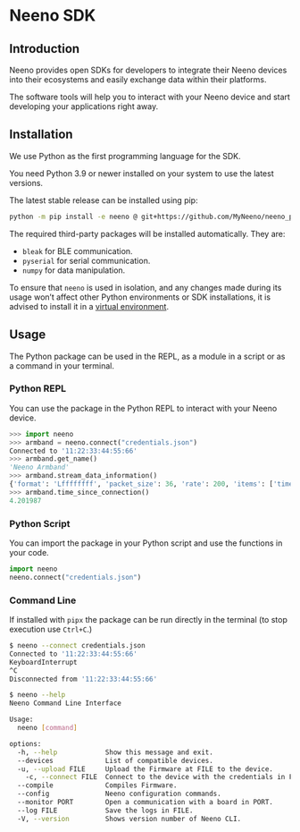 # Neeno SDK

## Introduction

Neeno provides open SDKs for developers to integrate their Neeno devices into
their ecosystems and easily exchange data within their platforms.

The software tools will help you to interact with your Neeno device and start
developing your applications right away.

## Installation

We use Python as the first programming language for the SDK.

You need Python 3.9 or newer installed on your system to use the latest
versions.

The latest stable release can be installed using pip:

```bash
python -m pip install -e neeno @ git+https://github.com/MyNeeno/neeno_py.git
```

The required third-party packages will be installed automatically. They are:

- `bleak` for BLE communication.
- `pyserial` for serial communication.
- `numpy` for data manipulation.

To ensure that `neeno` is used in isolation, and any changes made during its
usage won’t affect other Python environments or SDK installations, it is
advised to install it in a [virtual environment](https://docs.python.org/3/library/venv.html#creating-virtual-environments).

## Usage

The Python package can be used in the REPL, as a module in a script or as a
command in your terminal.

### Python REPL

You can use the package in the Python REPL to interact with your Neeno device.

```python
>>> import neeno
>>> armband = neeno.connect("credentials.json")
Connected to '11:22:33:44:55:66'
>>> armband.get_name()
'Neeno Armband'
>>> armband.stream_data_information()
{'format': 'Lffffffff', 'packet_size': 36, 'rate': 200, 'items': ['timestamp', 'qw', 'qx', 'qy', 'qz', 'px', 'py', 'pz', 'fist']}
>>> armband.time_since_connection()
4.201987
```

### Python Script

You can import the package in your Python script and use the functions in your
code.

```python
import neeno
neeno.connect("credentials.json")
```

### Command Line

If installed with `pipx` the package can be run directly in the terminal (to
stop execution use `Ctrl+C`.)

```bash
$ neeno --connect credentials.json
Connected to '11:22:33:44:55:66'
KeyboardInterrupt
^C
Disconnected from '11:22:33:44:55:66'

$ neeno --help
Neeno Command Line Interface

Usage:
  neeno [command]

options:
  -h, --help            Show this message and exit.
  --devices             List of compatible devices.
  -u, --upload FILE     Upload the Firmware at FILE to the device.
    -c, --connect FILE  Connect to the device with the credentials in FILE.
  --compile             Compiles Firmware.
  --config              Neeno configuration commands.
  --monitor PORT        Open a communication with a board in PORT.
  --log FILE            Save the logs in FILE.
  -V, --version         Shows version number of Neeno CLI.
```